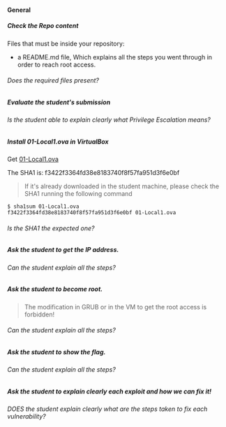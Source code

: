 #### General

##### Check the Repo content

Files that must be inside your repository:

- a README.md file, Which explains all the steps you went through in order to reach root access.

###### Does the required files present?

##### Evaluate the student's submission

###### Is the student able to explain clearly what Privilege Escalation means?

##### Install 01-Local1.ova in VirtualBox

Get [01-Local1.ova](https://assets.01-edu.org/cybersecurity/local/01-Local.ova)

The SHA1 is: f3422f3364fd38e8183740f8f57fa951d3f6e0bf

> If it's already downloaded in the student machine, please check the SHA1 running the following command

```console
$ sha1sum 01-Local1.ova
f3422f3364fd38e8183740f8f57fa951d3f6e0bf 01-Local1.ova
```

###### Is the SHA1 the expected one?

##### Ask the student to get the IP address.

###### Can the student explain all the steps?

##### Ask the student to become root.

> The modification in GRUB or in the VM to get the root access is forbidden!

###### Can the student explain all the steps?

##### Ask the student to show the flag.

###### Can the student explain all the steps?

##### Ask the student to explain clearly each exploit and how we can fix it!

###### DOES the student explain clearly what are the steps taken to fix each vulnerability?
